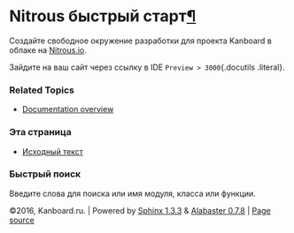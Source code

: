 Nitrous быстрый старт[¶](#nitrous-quickstart "Ссылка на этот заголовок")
========================================================================

Создайте свободное окружение разработки для проекта Kanboard в облаке на
[Nitrous.io](https://www.nitrous.io).

Зайдите на ваш сайт через ссылку в IDE `Preview > 3000`{.docutils
.literal}.

### Related Topics

-   [Documentation overview](index.html)

### Эта страница

-   [Исходный текст](_sources/nitrous.txt)

### Быстрый поиск

Введите слова для поиска или имя модуля, класса или функции.

©2016, Kanboard.ru. | Powered by [Sphinx 1.3.3](http://sphinx-doc.org/)
& [Alabaster 0.7.8](https://github.com/bitprophet/alabaster) | [Page
source](_sources/nitrous.txt)
